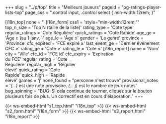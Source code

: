 +++
slug = "../p/top"
title = "Meilleurs joueurs"
pageid = "pg-ratings-player-lists-top"
page_css = ".control input, .control select { min-width:12rem; }"

[i18n_top]
    none = ''
[i18n_form]
    css1 = 'style="min-width:12rem;"'
    top_n_size = 'Top N (taille de la liste)'
    rating_type = 'Cote type'
    regular_ratings = 'Cote Régulière'
    quick_ratings = 'Cote Rapide'
    age_ge = 'Âge &ge; (au 1 janv. <span x-text="now_yyyy"></span>)'
    age_le = 'Âge &le;'
    gender = 'Le genre'
    province = 'Province'
    cfc_expired = 'FCE expiré &ge;'
    last_event_ge = 'Dernier événement CFC &ge;'
    rating_ge = 'Cote &ge;'
    rating_le = 'Cote &le;'
[i18n_report]
    name = 'Nom'
    city = 'Ville'
    cfc_id = 'FCE id'
    cfc_expiry = 'Expiration<br>du FCE'
    regular_rating = 'Cote<br>Régulière'
    regular_high = 'Régulier<br>élevé'
    quick_rating = 'Cote<br>Rapide'
    quick_high = 'Rapide<br>élevé'
    games = 'j'
    none_found = "personne n'est trouve"
    provisional_notes = '<i>(&mldr;)</i> est une note provisoire. <i>(&mldr; j)</i> est le nombre de jeux notés'
    bug_spinning = "BUG: Si cela continue de tourner, cliquez sur le bouton plusieurs fois de plus. Un correctif est en cours d'élaboration."
+++

{{< ws-embed-html "s1_top.html" "i18n_top" >}}
{{< ws-embed-html "s2_form.html" "i18n_form" >}}
{{< ws-embed-html "s3_report.html" "i18n_report" >}}
